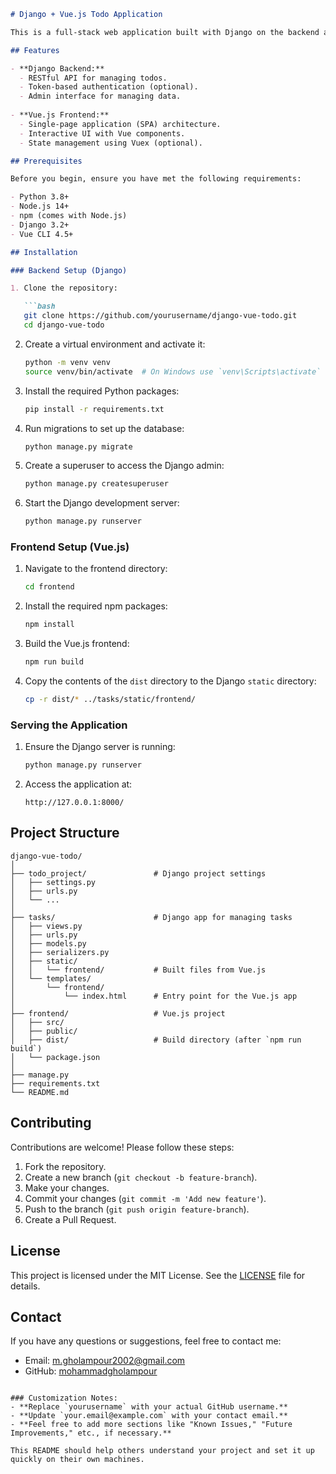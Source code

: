 
```markdown
# Django + Vue.js Todo Application

This is a full-stack web application built with Django on the backend and Vue.js on the frontend. The project serves as a simple todo list application, demonstrating how to integrate a Django API with a Vue.js frontend.

## Features

- **Django Backend:**
  - RESTful API for managing todos.
  - Token-based authentication (optional).
  - Admin interface for managing data.
  
- **Vue.js Frontend:**
  - Single-page application (SPA) architecture.
  - Interactive UI with Vue components.
  - State management using Vuex (optional).

## Prerequisites

Before you begin, ensure you have met the following requirements:

- Python 3.8+
- Node.js 14+
- npm (comes with Node.js)
- Django 3.2+
- Vue CLI 4.5+

## Installation

### Backend Setup (Django)

1. Clone the repository:

   ```bash
   git clone https://github.com/yourusername/django-vue-todo.git
   cd django-vue-todo
   ```

2. Create a virtual environment and activate it:

   ```bash
   python -m venv venv
   source venv/bin/activate  # On Windows use `venv\Scripts\activate`
   ```

3. Install the required Python packages:

   ```bash
   pip install -r requirements.txt
   ```

4. Run migrations to set up the database:

   ```bash
   python manage.py migrate
   ```

5. Create a superuser to access the Django admin:

   ```bash
   python manage.py createsuperuser
   ```

6. Start the Django development server:

   ```bash
   python manage.py runserver
   ```

### Frontend Setup (Vue.js)

1. Navigate to the frontend directory:

   ```bash
   cd frontend
   ```

2. Install the required npm packages:

   ```bash
   npm install
   ```

3. Build the Vue.js frontend:

   ```bash
   npm run build
   ```

4. Copy the contents of the `dist` directory to the Django `static` directory:

   ```bash
   cp -r dist/* ../tasks/static/frontend/
   ```

### Serving the Application

1. Ensure the Django server is running:

   ```bash
   python manage.py runserver
   ```

2. Access the application at:

   ```
   http://127.0.0.1:8000/
   ```

## Project Structure

```
django-vue-todo/
│
├── todo_project/               # Django project settings
│   ├── settings.py
│   ├── urls.py
│   └── ...
│
├── tasks/                      # Django app for managing tasks
│   ├── views.py
│   ├── urls.py
│   ├── models.py
│   ├── serializers.py
│   ├── static/
│   │   └── frontend/           # Built files from Vue.js
│   └── templates/
│       └── frontend/
│           └── index.html      # Entry point for the Vue.js app
│
├── frontend/                   # Vue.js project
│   ├── src/
│   ├── public/
│   ├── dist/                   # Build directory (after `npm run build`)
│   └── package.json
│
├── manage.py
├── requirements.txt
└── README.md
```

## Contributing

Contributions are welcome! Please follow these steps:

1. Fork the repository.
2. Create a new branch (`git checkout -b feature-branch`).
3. Make your changes.
4. Commit your changes (`git commit -m 'Add new feature'`).
5. Push to the branch (`git push origin feature-branch`).
6. Create a Pull Request.

## License

This project is licensed under the MIT License. See the [LICENSE](LICENSE) file for details.

## Contact

If you have any questions or suggestions, feel free to contact me:

- Email: m.gholampour2002@gmail.com
- GitHub: [mohammadgholampour](https://github.com/mohammadgholampour)
```

### Customization Notes:
- **Replace `yourusername` with your actual GitHub username.**
- **Update `your.email@example.com` with your contact email.**
- **Feel free to add more sections like "Known Issues," "Future Improvements," etc., if necessary.**

This README should help others understand your project and set it up quickly on their own machines.
